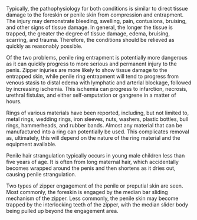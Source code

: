 Typically, the pathophysiology for both conditions is similar to direct tissue damage to the foreskin or penile skin from compression and entrapment. The injury may demonstrate bleeding, swelling, pain, contusions, bruising, and other signs of tissue damage. In general, the longer the tissue is trapped, the greater the degree of tissue damage, edema, bruising, scarring, and trauma. Therefore, the conditions should be relieved as quickly as reasonably possible.

Of the two problems, penile ring entrapment is potentially more dangerous as it can quickly progress to more serious and permanent injury to the penis. Zipper injuries are more likely to show tissue damage to the entrapped skin, while penile ring entrapment will tend to progress from venous stasis to distal edema with lymphatic and arterial blockage, followed by increasing ischemia. This ischemia can progress to infarction, necrosis, urethral fistulas, and either self-amputation or gangrene in a matter of hours.

Rings of various materials have been reported, including, but not limited to, metal rings, wedding rings, iron sleeves, nuts, washers, plastic bottles, bull rings, hammerheads, and rubber bands. Almost any material that can be manufactured into a ring can potentially be used. This complicates removal as, ultimately, this will depend on the nature of the ring material and the equipment available.

Penile hair strangulation typically occurs in young male children less than five years of age. It is often from long maternal hair, which accidentally becomes wrapped around the penis and then shortens as it dries out, causing penile strangulation.

Two types of zipper engagement of the penile or preputial skin are seen. Most commonly, the foreskin is engaged by the median bar sliding mechanism of the zipper. Less commonly, the penile skin may become trapped by the interlocking teeth of the zipper, with the median slider body being pulled up beyond the engagement area.